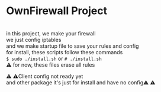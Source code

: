 OwnFirewall Project
===================

\
in this project, we make your firewall \
we just config iptables \
and we make startup file to save your rules and config \
for install, these scripts follow these commands \
`$ sudo ./install.sh` or `# ./install.sh` \
:warning: for now, these files erase all rules

:warning: :warning:Client config not ready yet\
and other package it's just for install and have no config:warning: :warning:
